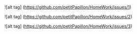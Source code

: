 






![alt tag] (https://github.com/petitPapillon/HomeWork/issues/1)









![alt tag] (https://github.com/petitPapillon/HomeWork/issues/2)


![alt tag] (https://github.com/petitPapillon/HomeWork/issues/3)








